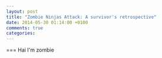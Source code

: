 ```yaml
---
layout: post
title: "Zombie Ninjas Attack: A survivor's retrospective"
date: 2014-05-30 01:14:00 +0100
comments: true
categories: 
---
```


=== Hai I'm zombie
